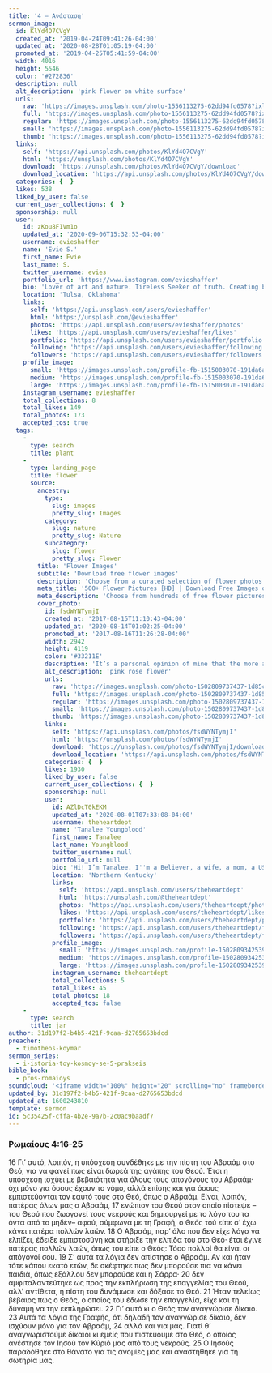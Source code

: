 ```yaml
---
title: '4 – Aνάσταση'
sermon_image:
  id: KlYd4O7CVgY
  created_at: '2019-04-24T09:41:26-04:00'
  updated_at: '2020-08-28T01:05:19-04:00'
  promoted_at: '2019-04-25T05:41:59-04:00'
  width: 4016
  height: 5546
  color: '#272836'
  description: null
  alt_description: 'pink flower on white surface'
  urls:
    raw: 'https://images.unsplash.com/photo-1556113275-62dd94fd0578?ixlib=rb-1.2.1&ixid=eyJhcHBfaWQiOjE2Mzc0OX0'
    full: 'https://images.unsplash.com/photo-1556113275-62dd94fd0578?ixlib=rb-1.2.1&q=85&fm=jpg&crop=entropy&cs=srgb&ixid=eyJhcHBfaWQiOjE2Mzc0OX0'
    regular: 'https://images.unsplash.com/photo-1556113275-62dd94fd0578?ixlib=rb-1.2.1&q=80&fm=jpg&crop=entropy&cs=tinysrgb&w=1080&fit=max&ixid=eyJhcHBfaWQiOjE2Mzc0OX0'
    small: 'https://images.unsplash.com/photo-1556113275-62dd94fd0578?ixlib=rb-1.2.1&q=80&fm=jpg&crop=entropy&cs=tinysrgb&w=400&fit=max&ixid=eyJhcHBfaWQiOjE2Mzc0OX0'
    thumb: 'https://images.unsplash.com/photo-1556113275-62dd94fd0578?ixlib=rb-1.2.1&q=80&fm=jpg&crop=entropy&cs=tinysrgb&w=200&fit=max&ixid=eyJhcHBfaWQiOjE2Mzc0OX0'
  links:
    self: 'https://api.unsplash.com/photos/KlYd4O7CVgY'
    html: 'https://unsplash.com/photos/KlYd4O7CVgY'
    download: 'https://unsplash.com/photos/KlYd4O7CVgY/download'
    download_location: 'https://api.unsplash.com/photos/KlYd4O7CVgY/download'
  categories: {  }
  likes: 538
  liked_by_user: false
  current_user_collections: {  }
  sponsorship: null
  user:
    id: zKou8F1Vm1o
    updated_at: '2020-09-06T15:32:53-04:00'
    username: evieshaffer
    name: 'Evie S.'
    first_name: Evie
    last_name: S.
    twitter_username: evies
    portfolio_url: 'https://www.instagram.com/evieshaffer'
    bio: 'Lover of art and nature. Tireless Seeker of truth. Creating beauty and pointing to the Beauty-giver in the process. Website is evies.com'
    location: 'Tulsa, Oklahoma'
    links:
      self: 'https://api.unsplash.com/users/evieshaffer'
      html: 'https://unsplash.com/@evieshaffer'
      photos: 'https://api.unsplash.com/users/evieshaffer/photos'
      likes: 'https://api.unsplash.com/users/evieshaffer/likes'
      portfolio: 'https://api.unsplash.com/users/evieshaffer/portfolio'
      following: 'https://api.unsplash.com/users/evieshaffer/following'
      followers: 'https://api.unsplash.com/users/evieshaffer/followers'
    profile_image:
      small: 'https://images.unsplash.com/profile-fb-1515003070-191da6a69ab7.jpg?ixlib=rb-1.2.1&q=80&fm=jpg&crop=faces&cs=tinysrgb&fit=crop&h=32&w=32'
      medium: 'https://images.unsplash.com/profile-fb-1515003070-191da6a69ab7.jpg?ixlib=rb-1.2.1&q=80&fm=jpg&crop=faces&cs=tinysrgb&fit=crop&h=64&w=64'
      large: 'https://images.unsplash.com/profile-fb-1515003070-191da6a69ab7.jpg?ixlib=rb-1.2.1&q=80&fm=jpg&crop=faces&cs=tinysrgb&fit=crop&h=128&w=128'
    instagram_username: evieshaffer
    total_collections: 8
    total_likes: 149
    total_photos: 173
    accepted_tos: true
  tags:
    -
      type: search
      title: plant
    -
      type: landing_page
      title: flower
      source:
        ancestry:
          type:
            slug: images
            pretty_slug: Images
          category:
            slug: nature
            pretty_slug: Nature
          subcategory:
            slug: flower
            pretty_slug: Flower
        title: 'Flower Images'
        subtitle: 'Download free flower images'
        description: 'Choose from a curated selection of flower photos. Always free on Unsplash.'
        meta_title: '500+ Flower Pictures [HD] | Download Free Images on Unsplash'
        meta_description: 'Choose from hundreds of free flower pictures. Download HD flower photos for free on Unsplash.'
        cover_photo:
          id: fsdWYNTymjI
          created_at: '2017-08-15T11:10:43-04:00'
          updated_at: '2020-08-14T01:02:25-04:00'
          promoted_at: '2017-08-16T11:26:28-04:00'
          width: 2942
          height: 4119
          color: '#33211E'
          description: 'It’s a personal opinion of mine that the more a flower fades, the more beautiful it becomes.'
          alt_description: 'pink rose flower'
          urls:
            raw: 'https://images.unsplash.com/photo-1502809737437-1d85c70dd2ca?ixlib=rb-1.2.1'
            full: 'https://images.unsplash.com/photo-1502809737437-1d85c70dd2ca?ixlib=rb-1.2.1&q=85&fm=jpg&crop=entropy&cs=srgb'
            regular: 'https://images.unsplash.com/photo-1502809737437-1d85c70dd2ca?ixlib=rb-1.2.1&q=80&fm=jpg&crop=entropy&cs=tinysrgb&w=1080&fit=max'
            small: 'https://images.unsplash.com/photo-1502809737437-1d85c70dd2ca?ixlib=rb-1.2.1&q=80&fm=jpg&crop=entropy&cs=tinysrgb&w=400&fit=max'
            thumb: 'https://images.unsplash.com/photo-1502809737437-1d85c70dd2ca?ixlib=rb-1.2.1&q=80&fm=jpg&crop=entropy&cs=tinysrgb&w=200&fit=max'
          links:
            self: 'https://api.unsplash.com/photos/fsdWYNTymjI'
            html: 'https://unsplash.com/photos/fsdWYNTymjI'
            download: 'https://unsplash.com/photos/fsdWYNTymjI/download'
            download_location: 'https://api.unsplash.com/photos/fsdWYNTymjI/download'
          categories: {  }
          likes: 1930
          liked_by_user: false
          current_user_collections: {  }
          sponsorship: null
          user:
            id: AZlDcT0kEKM
            updated_at: '2020-08-01T07:33:08-04:00'
            username: theheartdept
            name: 'Tanalee Youngblood'
            first_name: Tanalee
            last_name: Youngblood
            twitter_username: null
            portfolio_url: null
            bio: 'Hi! I’m Tanalee. I''m a Believer, a wife, a mom, a US Army Veteran, a carpenter, a graphic designer, a photographer.  I AM a creative!'
            location: 'Northern Kentucky'
            links:
              self: 'https://api.unsplash.com/users/theheartdept'
              html: 'https://unsplash.com/@theheartdept'
              photos: 'https://api.unsplash.com/users/theheartdept/photos'
              likes: 'https://api.unsplash.com/users/theheartdept/likes'
              portfolio: 'https://api.unsplash.com/users/theheartdept/portfolio'
              following: 'https://api.unsplash.com/users/theheartdept/following'
              followers: 'https://api.unsplash.com/users/theheartdept/followers'
            profile_image:
              small: 'https://images.unsplash.com/profile-1502809342539-1dd464200dd4?ixlib=rb-1.2.1&q=80&fm=jpg&crop=faces&cs=tinysrgb&fit=crop&h=32&w=32'
              medium: 'https://images.unsplash.com/profile-1502809342539-1dd464200dd4?ixlib=rb-1.2.1&q=80&fm=jpg&crop=faces&cs=tinysrgb&fit=crop&h=64&w=64'
              large: 'https://images.unsplash.com/profile-1502809342539-1dd464200dd4?ixlib=rb-1.2.1&q=80&fm=jpg&crop=faces&cs=tinysrgb&fit=crop&h=128&w=128'
            instagram_username: theheartdept
            total_collections: 5
            total_likes: 45
            total_photos: 18
            accepted_tos: false
    -
      type: search
      title: jar
author: 31d197f2-b4b5-421f-9caa-d2765653bdcd
preacher:
  - timotheos-koymar
sermon_series:
  - i-istoria-toy-kosmoy-se-5-prakseis
bible_book:
  - pros-romaioys
soundcloud: '<iframe width="100%" height="20" scrolling="no" frameborder="no" allow="autoplay" src="https://w.soundcloud.com/player/?url=https%3A//api.soundcloud.com/tracks/704384413%3Fsecret_token%3Ds-5LzOL&color=%23ff5500&inverse=false&auto_play=false&show_user=true"></iframe>'
updated_by: 31d197f2-b4b5-421f-9caa-d2765653bdcd
updated_at: 1600243810
template: sermon
id: 5c35425f-cffa-4b2e-9a7b-2c0ac9baadf7
---
```

### Ρωμαίους 4:16-25

16 Γι’ αυτό, λοιπόν, η υπόσχεση συνδέθηκε με την πίστη του Αβραάμ στο Θεό, για να φανεί πως είναι δωρεά της αγάπης του Θεού. Έτσι η υπόσχεση ισχύει με βεβαιότητα για όλους τους απογόνους του Αβραάμ· όχι μόνο για όσους έχουν το νόμο, αλλά επίσης και για όσους εμπιστεύονται τον εαυτό τους στο Θεό, όπως ο Αβραάμ. Είναι, λοιπόν, πατέρας όλων μας ο Αβραάμ, 17 ενώπιον του Θεού στον οποίο πίστεψε –του Θεού που ζωογονεί τους νεκρούς και δημιουργεί με το λόγο του τα όντα από το μηδέν– αφού, σύμφωνα με τη Γραφή, ο Θεός τού είπε σ’ έχω κάνει πατέρα πολλών λαών. 18 Ο Αβραάμ, παρ’ όλο που δεν είχε λόγο να ελπίζει, έδειξε εμπιστοσύνη και στήριξε την ελπίδα του στο Θεό· έτσι έγινε πατέρας πολλών λαών, όπως του είπε ο Θεός: Τόσο πολλοί θα είναι οι απόγονοί σου. 19 Σ’ αυτά τα λόγια δεν απίστησε ο Αβραάμ. Αν και ήταν τότε κάπου εκατό ετών, δε σκέφτηκε πως δεν μπορούσε πια να κάνει παιδιά, όπως εξάλλου δεν μπορούσε και η Σάρρα· 20 δεν αμφιταλαντεύτηκε ως προς την εκπλήρωση της επαγγελίας του Θεού, αλλ’ αντίθετα, η πίστη του δυνάμωσε και δόξασε το Θεό. 21 Ήταν τελείως βέβαιος πως ο Θεός, ο οποίος του έδωσε την επαγγελία, είχε και τη δύναμη να την εκπληρώσει. 22 Γι’ αυτό κι ο Θεός τον αναγνώρισε δίκαιο. 23 Αυτά τα λόγια της Γραφής, ότι δηλαδή τον αναγνώρισε δίκαιο, δεν ισχύουν μόνο για τον Αβραάμ, 24 αλλά και για μας. Γιατί θ’ αναγνωριστούμε δίκαιοι κι εμείς που πιστεύουμε στο Θεό, ο οποίος ανέστησε τον Ιησού τον Κύριό μας από τους νεκρούς. 25 Ο Ιησούς παραδόθηκε στο θάνατο για τις ανομίες μας και αναστήθηκε για τη σωτηρία μας.